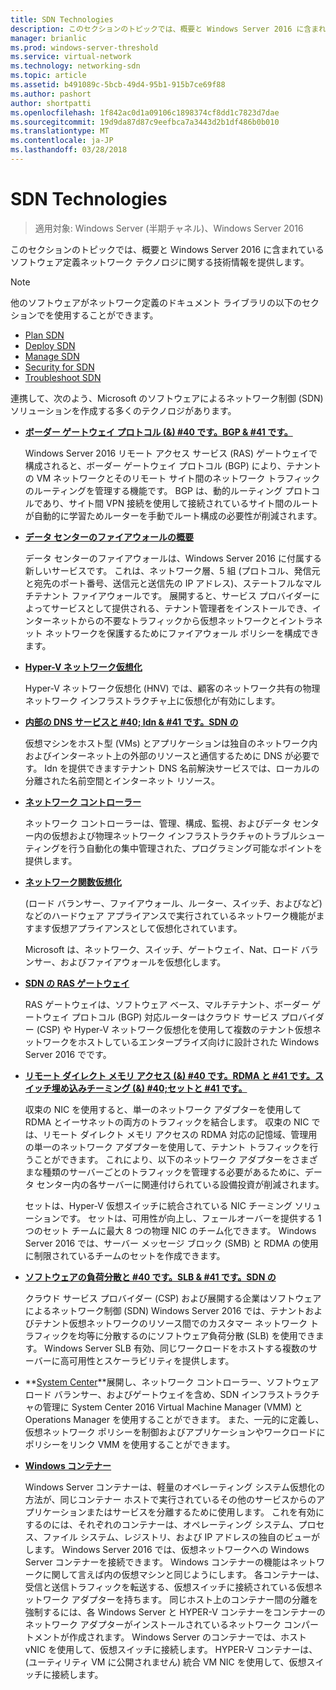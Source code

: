 ```yaml
---
title: SDN Technologies
description: このセクションのトピックでは、概要と Windows Server 2016 に含まれているソフトウェア定義ネットワーク テクノロジに関する技術情報を提供します。
manager: brianlic
ms.prod: windows-server-threshold
ms.service: virtual-network
ms.technology: networking-sdn
ms.topic: article
ms.assetid: b491089c-5bcb-49d4-95b1-915b7ce69f88
ms.author: pashort
author: shortpatti
ms.openlocfilehash: 1f842ac0d1a09106c1898374cf8dd1c7823d7dae
ms.sourcegitcommit: 19d9da87d87c9eefbca7a3443d2b1df486b0b010
ms.translationtype: MT
ms.contentlocale: ja-JP
ms.lasthandoff: 03/28/2018
---
```

# <a name="sdn-technologies"></a>SDN Technologies

>適用対象: Windows Server (半期チャネル)、Windows Server 2016

このセクションのトピックでは、概要と Windows Server 2016 に含まれているソフトウェア定義ネットワーク テクノロジに関する技術情報を提供します。  
  
> [!NOTE]  
> 他のソフトウェアがネットワーク定義のドキュメント ライブラリの以下のセクションでを使用することができます。  
>   
> - [Plan SDN](../plan/Plan-Software-Defined-Networking.md)
> - [Deploy SDN](../deploy/Deploy-Software-Defined-Networking.md)
> - [Manage SDN](../manage/manage-sdn.md)
> - [Security for SDN](../security/sdn-security-top.md)
> - [Troubleshoot SDN](../troubleshoot/Troubleshoot-Software-Defined-Networking.md)

連携して、次のよう、Microsoft のソフトウェアによるネットワーク制御 (SDN) ソリューションを作成する多くのテクノロジがあります。  
  
-   **[ボーダー ゲートウェイ プロトコル (&) #40 です。BGP & #41 です。](../../../remote/remote-access/bgp/Border-Gateway-Protocol-BGP.md)**  
  
    Windows Server 2016 リモート アクセス サービス (RAS) ゲートウェイで構成されると、ボーダー ゲートウェイ プロトコル (BGP) により、テナントの VM ネットワークとそのリモート サイト間のネットワーク トラフィックのルーティングを管理する機能です。 BGP は、動的ルーティング プロトコルであり、サイト間 VPN 接続を使用して接続されているサイト間のルートが自動的に学習ためルーターを手動でルート構成の必要性が削減されます。  
  
-   **[データ センターのファイアウォールの概要](../../sdn/technologies/network-function-virtualization/Datacenter-Firewall-Overview.md)**  
  
    データ センターのファイアウォールは、Windows Server 2016 に付属する新しいサービスです。 これは、ネットワーク層、5 組 (プロトコル、発信元と宛先のポート番号、送信元と送信先の IP アドレス)、ステートフルなマルチテナント ファイアウォールです。 展開すると、サービス プロバイダーによってサービスとして提供される、テナント管理者をインストールでき、インターネットからの不要なトラフィックから仮想ネットワークとイントラネット ネットワークを保護するためにファイアウォール ポリシーを構成できます。  
  
  
-   **[Hyper-V ネットワーク仮想化](../../sdn/technologies/hyper-v-network-virtualization/Hyper-V-Network-Virtualization.md)**  
  
    Hyper-V ネットワーク仮想化 (HNV) では、顧客のネットワーク共有の物理ネットワーク インフラストラクチャ上に仮想化が有効にします。  
  
- **[内部の DNS サービスと #40; Idn & #41 です。SDN の](../../sdn/technologies/Idns-for-Sdn.md)**

    仮想マシンをホスト型 \(VMs\) とアプリケーションは独自のネットワーク内およびインターネット上の外部のリソースと通信するために DNS が必要です。 Idn を提供できますテナント DNS 名前解決サービスでは、ローカルの分離された名前空間とインターネット リソース。

-   **[ネットワーク コントローラー](../../sdn/technologies/network-controller/Network-Controller.md)**  
  
    ネットワーク コントローラーは、管理、構成、監視、およびデータ センター内の仮想および物理ネットワーク インフラストラクチャのトラブルシューティングを行う自動化の集中管理された、プログラミング可能なポイントを提供します。  
  
-   **[ネットワーク関数仮想化](../../sdn/technologies/network-function-virtualization/Network-Function-Virtualization.md)**  
  
    (ロード バランサー、ファイアウォール、ルーター、スイッチ、およびなど) などのハードウェア アプライアンスで実行されているネットワーク機能がますます仮想アプライアンスとして仮想化されています。  
  
    Microsoft は、ネットワーク、スイッチ、ゲートウェイ、Nat、ロード バランサー、およびファイアウォールを仮想化します。  

-   **[SDN の RAS ゲートウェイ](../../sdn/technologies/network-function-virtualization/RAS-Gateway-for-SDN.md)**
  
    RAS ゲートウェイは、ソフトウェア ベース、マルチテナント、ボーダー ゲートウェイ プロトコル (BGP) 対応ルーターはクラウド サービス プロバイダー (CSP) や Hyper-V ネットワーク仮想化を使用して複数のテナント仮想ネットワークをホストしているエンタープライズ向けに設計された Windows Server 2016 でです。  
      
- **[リモート ダイレクト メモリ アクセス (&) #40 です。RDMA と #41 です。スイッチ埋め込みチーミング (&) #40;セットと #41 です。](../../../virtualization/hyper-v-virtual-switch/RDMA-and-Switch-Embedded-Teaming.md)**  
  
    収束の NIC を使用すると、単一のネットワーク アダプターを使用して RDMA とイーサネットの両方のトラフィックを結合します。 収束の NIC では、リモート ダイレクト メモリ アクセスの RDMA 対応の記憶域、管理用の単一のネットワーク アダプターを使用して、テナント トラフィックを行うことができます。 これにより、以下のネットワーク アダプターをさまざまな種類のサーバーごとのトラフィックを管理する必要があるために、データ センター内の各サーバーに関連付けられている設備投資が削減されます。  
  
    セットは、Hyper-V 仮想スイッチに統合されている NIC チーミング ソリューションです。 セットは、可用性が向上し、フェールオーバーを提供する 1 つのセット チームに最大 8 つの物理 NIC のチーム化できます。 Windows Server 2016 では、サーバー メッセージ ブロック (SMB) と RDMA の使用に制限されているチームのセットを作成できます。
  

-   **[ソフトウェアの負荷分散と #40 です。SLB & #41 です。SDN の](../../sdn/technologies/network-function-virtualization/software-load-balancing-for-sdn.md)**  

    クラウド サービス プロバイダー (CSP) および展開する企業はソフトウェアによるネットワーク制御 (SDN) Windows Server 2016 では、テナントおよびテナント仮想ネットワークのリソース間でのカスタマー ネットワーク トラフィックを均等に分散するのにソフトウェア負荷分散 (SLB) を使用できます。 Windows Server SLB 有効、同じワークロードをホストする複数のサーバーに高可用性とスケーラビリティを提供します。
  
-   **[System Center](../../sdn/Sc-Tech-for-Sdn.md)**展開し、ネットワーク コントローラー、ソフトウェア ロード バランサー、およびゲートウェイを含め、SDN インフラストラクチャの管理に System Center 2016 Virtual Machine Manager (VMM) と Operations Manager を使用することができます。 また、一元的に定義し、仮想ネットワーク ポリシーを制御およびアプリケーションやワークロードにポリシーをリンク VMM を使用することができます。
  
- **[Windows コンテナー](../technologies/Containers/Container-networking-overview.md)**
    
    Windows Server コンテナーは、軽量のオペレーティング システム仮想化の方法が、同じコンテナー ホストで実行されているその他のサービスからのアプリケーションまたはサービスを分離するために使用します。 これを有効にするのには、それぞれのコンテナーは、オペレーティング システム、プロセス、ファイル システム、レジストリ、および IP アドレスの独自のビューがします。 Windows Server 2016 では、仮想ネットワークへの Windows Server コンテナーを接続できます。 Windows コンテナーの機能はネットワークに関して言えば内の仮想マシンと同じようにします。 各コンテナーは、受信と送信トラフィックを転送する、仮想スイッチに接続されている仮想ネットワーク アダプターを持ちます。 同じホスト上のコンテナー間の分離を強制するには、各 Windows Server と HYPER-V コンテナーをコンテナーのネットワーク アダプターがインストールされているネットワーク コンパートメントが作成されます。 Windows Server のコンテナーでは、ホスト vNIC を使用して、仮想スイッチに接続します。 HYPER-V コンテナーは、(ユーティリティ VM に公開されません) 統合 VM NIC を使用して、仮想スイッチに接続します。

